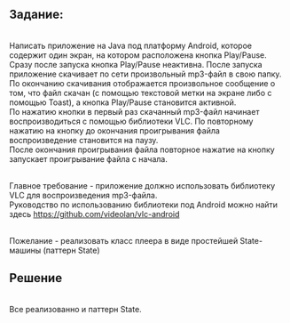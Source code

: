 ## Задание:

<br>Написать приложение на Java под платформу Android, которое содержит один экран, на котором расположена кнопка Play/Pause.
<br>Сразу после запуска кнопка Play/Pause неактивна. После запуска приложение скачивает по сети произвольный mp3-файл в свою папку.
<br>По окончанию скачивания отображается произвольное сообщение о том, что файл скачан (с помощью текстовой метки на экране либо с помощью Toast), а кнопка Play/Pause становится активной.
<br>По нажатию кнопки в первый раз скачанный mp3-файл начинает воспроизводиться с помощью библиотеки VLC. По повторному нажатию на кнопку до окончания проигрывания файла воспроизведение становится на паузу.
<br>После окончания проигрывания файла повторное нажатие на кнопку запускает проигрывание файла с начала.

<br> Главное требование - приложение должно использовать библиотеку VLC для воспроизведения mp3-файла.
<br> Руководство по использованию библиотеки под Android можно найти здесь https://github.com/videolan/vlc-android

<br> Пожелание - реализовать класс плеера в виде простейшей State-машины (паттерн State)

## Решение

<br>  Все реализованно и паттерн State.